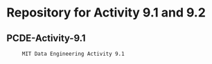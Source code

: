 # Repository for Activity 9.1 and 9.2


## PCDE-Activity-9.1

         MIT Data Engineering Activity 9.1
